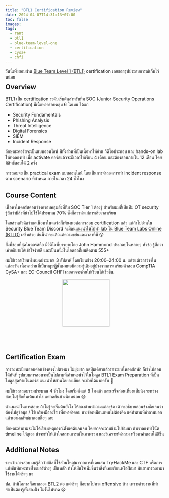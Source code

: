 ```yaml
---
title: "BTL1 Certification Review"
date: 2024-04-07T14:31:13+07:00
toc: false
images:
tags:
  - rant
  - btl1
  - blue-team-level-one
  - certification
  - cysa+
  - chfi
---
```


วันนี้เพิ่งสอบผ่าน [Blue Team Level 1 (BTL1)](https://www.securityblue.team/why-btl1) certification เลยขอสรุปประสบการณ์เก็บไว้หน่อย

<div style="text-align: center; margin-bottom: -1.5em;">
  <div data-iframe-width="150" data-iframe-height="270" data-share-badge-id="8026a16c-4b92-456c-8944-f15a8957638f" data-share-badge-host="https://www.credly.com"></div><script type="text/javascript" async src="//cdn.credly.com/assets/utilities/embed.js"></script>
</div>

## Overview

BTL1 เป็น certification ระดับเริ่มต้นสำหรับทีม SOC (Junior Security Operations Certification) มีเนื้อหาครอบคลุม 6 โดเมน ได้แก่

* Security Fundamentals
* Phishing Analysis
* Threat Intelligence
* Digital Forensics
* SIEM
* Incident Response

ลักษณะคอร์สจะเป็นแบบออนไลน์ มีทั้งส่วนที่เป็นเนื้อหาให้อ่าน วิดีโอประกอบ และ hands-on lab ให้ทดลองทำ เมื่อ activate คอร์สแล้วจะมีเวลาให้เรียน 4 เดือน และต้องสอบภายใน 12 เดือน โดยมีสิทธิ์สอบได้ 2 ครั้ง

การสอบจะเป็น practical exam แบบออนไลน์ โดยเป็นการจำลองการทำ incident response ตาม scenario ที่กำหนด ภายในเวลา 24 ชั่วโมง

## Course Content

เนื้อหาในคอร์สค่อนข้างครอบคลุมสิ่งที่ทีม SOC Tier 1 ต้องรู้ สำหรับผมที่เป็นทีม OT security รู้สึกว่ามีสิ่งที่นำไปใช้ได้ประมาณ 70% ซึ่งก็ควรค่าแก่การเสียเวลาเรียน

โดยส่วนตัวคิดว่าแค่เนื้อหาในคอร์สก็เพียงพอต่อการสอบ certification แล้ว แต่ถ้าไปอ่านใน Security Blue Team Discord จะมีคน[แนะนำให้ไปทำ lab ใน Blue Team Labs Online (BTLO)](https://berardinellidaniele.com/blog/btl1-certification) เสริมด้วย อันนี้น่าจะแล้วแต่ความขยันและเวลาที่มี 😙

สิ่งที่ชอบที่สุดในคอร์สคือ มีวิดีโอที่บรรยายโดย John Hammond ประกอบในหลายๆ หัวข้อ รู้สึกว่าเค้าอธิบายได้เข้าใจง่ายดี และเป็นหนึ่งในไอดอลที่ผมติดตาม 555+

ผมใช้เวลาเรียนทั้งหมดประมาณ 3 สัปดาห์ โดยเรียนช่วง 20:00&ndash;24:00 น. แล้วแต่เวลาว่างในแต่ละวัน เนื้อหาส่วนที่เป็นทฤษฎีนั้นผมพอมีความรู้เดิมอยู่บ้างจากการเตรียมตัวสอบ CompTIA CySA+ และ EC-Council CHFI เลยอาจจะช่วยให้เรียนได้เร็วขึ้น

<div style="text-align: center; margin-bottom: -1.5em;">
  <div data-iframe-width="150" data-iframe-height="270" data-share-badge-id="eee8ac8e-c6c7-4a17-90fc-5403752dbd43" data-share-badge-host="https://www.credly.com"></div><script type="text/javascript" async src="//cdn.credly.com/assets/utilities/embed.js"></script>&nbsp;
  <a href="https://aspen.eccouncil.org/Badge?a=nAOL24JQsnP9dczsfnP/ykzGD+yXaxp4vogJeAo4Gkw=" target="_blank">
    <img src="https://aspen.eccouncil.org/Content/Badges/CertifiedBadges/CHFI_EC3C17017B4E.png" width="150" style="display: inline-block; margin-bottom: 75px;">
  </a>
</div>

## Certification Exam

การลงทะเบียนสอบค่อนข้างตรงไปตรงมา ไม่ยุ่งยาก กดปุ่มเดียวแล้วรอระบบโหลดซักพัก ก็เข้าไปสอบได้ทันที รูปแบบการสอบจะเป็นไปตามที่เค้าแนะนำไว้ในโมดูล BTL1 Exam Preparation ที่เป็นโมดูลสุดท้ายในคอร์ส แนะนำให้อ่านโดยละเอียด จะช่วยได้มากครับ 🧐

ผมใช้เวลาสอบรวมประมาณ 4 ชั่วโมง โดยเริ่มตั้งแต่ 8 โมงเช้า และเสร็จก่อนเที่ยงแป๊บนึง ระหว่างสอบไม่รู้สึกตื่นเต้นเท่าไร แต่กดดันบ้างนิดหน่อย 😅

คำแนะนำในการสอบ: ถ้าไม่รู้จะเริ่มต้นยังไง ให้ลองอ่านคำถามแต่ละข้อ เค้าจะอธิบายค่อนข้างชัดเจนว่าต้องไปดูข้อมูล / ใช้เครื่องมืออะไร เพื่อหาคำตอบ บางข้อเหมือนแทบไม่ต้องคิด แค่ทำตามที่คำถามบอก แล้วเอาผลลัพธ์มาตอบดื้อๆ เลย

ลักษณะคำถามจะไม่ได้เรียงเหตุการณ์ตั้งแต่ต้นจนจบ โดยอาจจะถามข้ามไปข้ามมา ถ้าเราลองทำโนัต timeline ไว้ดูเอง น่าจะทำให้เข้าใจสถานการณ์ในภาพรวม และวิเคราะห์คำถาม หรือหาคำตอบได้ดีขึ้น

## Additional Notes

ระหว่างการสอบ ผมรู้สึกว่าสกิลที่ใช้ส่วนใหญ่มาจากการที่เคยเล่น TryHackMe และ CTF หรือการแข่งขันทักษะทางไซเบอร์ต่างๆ เป็นหลัก ทำให้มั่นใจเพิ่มขึ้นว่าสิ่งที่เคยเรียนหรือฝึกมา มันสามารถเอามาใช้งานได้จริงๆ นะ

ปล. ถ้ามีโอกาสก็อยากลอง [BTL2](https://www.securityblue.team/btl2) ต่อ แต่จริงๆ ก็อยากไปทาง offensive บ้าง เพราะด้วยงานที่ทำ จำเป็นต้องรู้ทั้งสองฝั่ง ไม่งั้นไม่รอด 😫
